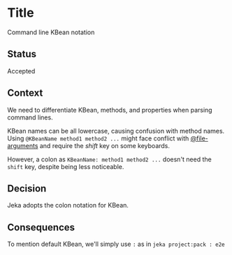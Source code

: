 # Title
Command line KBean notation

## Status
Accepted

## Context
We need to differentiate KBean, methods, and properties when parsing command lines. 

KBean names can be all lowercase, causing confusion with method names. 
Using `@KBeanName method1 method2 ...` might face conflict with [@file-arguments](https://picocli.info/#AtFiles) 
and require the *shift* key on some keyboards. 

However, a colon as `KBeanName: method1 method2 ...` doesn't need the `shift` key, despite being less noticeable.

## Decision
Jeka adopts the colon notation for KBean.

## Consequences

To mention default KBean, we'll simply use `:` as in `jeka project:pack : e2e`
